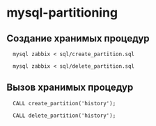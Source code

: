 # mysql-partitioning

## Создание хранимых процедур
```
  mysql zabbix < sql/create_partition.sql
```
```
  mysql zabbix < sql/delete_partition.sql
```

## Вызов хранимых процедур
```
  CALL create_partition('history');
```
```
  CALL delete_partition('history');
```
